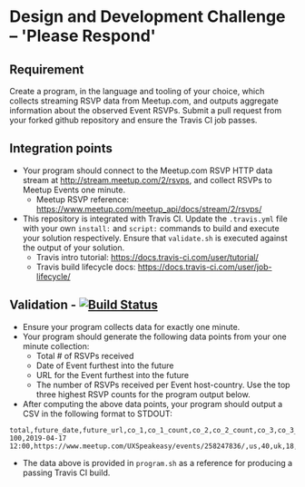 # Design and Development Challenge – 'Please Respond'

## Requirement
Create a program, in the language and tooling of your choice, which collects streaming RSVP data from Meetup.com, and outputs aggregate information about the observed Event RSVPs. Submit a pull request from your forked github repository and ensure the Travis CI job passes.

## Integration points
* Your program should connect to the Meetup.com RSVP HTTP data stream at http://stream.meetup.com/2/rsvps, and collect RSVPs to Meetup Events one minute.
  * Meetup RSVP reference: https://www.meetup.com/meetup_api/docs/stream/2/rsvps/
* This repository is integrated with Travis CI. Update the `.travis.yml` file with your own `install:` and `script:` commands to build and execute your solution respectively. Ensure that `validate.sh` is executed against the output of your solution. 
  * Travis intro tutorial: https://docs.travis-ci.com/user/tutorial/
  * Travis build lifecycle docs: https://docs.travis-ci.com/user/job-lifecycle/

## Validation - [![Build Status](https://travis-ci.com/sbgoodm/please-respond.svg?branch=master)](https://travis-ci.com/sbgoodm/please-respond)
* Ensure your program collects data for exactly one minute. 
* Your program should generate the following data points from your one minute collection:
  * Total # of RSVPs received
  * Date of Event furthest into the future
  * URL for the Event furthest into the future
  * The number of RSVPs received per Event host-country. Use the top three highest RSVP counts for the program output below.  
* After computing the above data points, your program should output a CSV in the following format to STDOUT:
```
total,future_date,future_url,co_1,co_1_count,co_2,co_2_count,co_3,co_3_count
100,2019-04-17 12:00,https://www.meetup.com/UXSpeakeasy/events/258247836/,us,40,uk,18,jp,12
```
* The data above is provided in `program.sh` as a reference for producing a passing Travis CI build. 

